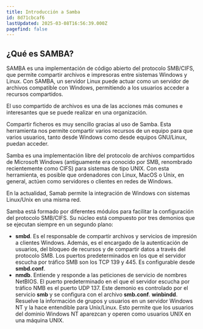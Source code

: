 ```yaml
---
title: Introducción a Samba
id: 8d71cbcaf6
lastUpdated: 2025-03-08T16:56:39.000Z
pagefind: false
---
```

## ¿Qué es SAMBA?

SAMBA es una implementación de código abierto del protocolo SMB/CIFS, que permite compartir archivos e impresoras entre sistemas Windows y Linux. Con SAMBA, un servidor Linux puede actuar como un servidor de archivos compatible con Windows, permitiendo a los usuarios acceder a recursos compartidos.

El uso compartido de archivos es una de las acciones más comunes e interesantes que se puede realizar en una organización.

Compartir ficheros es muy sencillo gracias al uso de Samba. Esta herramienta nos permite compartir varios recursos de un equipo  para que varios usuarios, tanto desde Windows como desde equipos GNU/Linux, puedan acceder.

Samba es una implementación libre del protocolo de archivos compartidos de Microsoft Windows (antiguamente era conocido por SMB, renombrado recientemente como CIFS) para sistemas de tipo UNIX. Con esta herramienta, es posible que ordenadores con Linux, MacOS o Unix, en general, actúen como servidores o clientes en redes de Windows.

En la actualidad, Samab permite la integración de Windows con sistemas Linux/Unix en una misma red.

Samba está formado por diferentes módulos para facilitar la configuración del protocolo SMB/CIFS. Su núcleo está compuesto por tres demonios que se ejecutan siempre en un segundo plano:

- **smbd**. Es el responsable de compartir archivos y servicios de impresión a clientes Windows. Además, es el encargado de la autenticación de usuarios, del bloqueo de recursos y de compartir datos a través del protocolo SMB. Los puertos predeterminados en los que el servidor escucha por tráfico SMB son los TCP 139 y 445. Es configurable desde **smbd.conf**.
- **nmdb**. Entiende y responde a las peticiones de servicio de nombres NetBIOS. El puerto predeterminado en el que el servidor escucha por tráfico NMB es el puerto UDP 137. Este demonio es controlado por el servicio **smb** y se configura con el archivo **smb.conf**.
 **winbindd**. Resuelve la información de grupos y usuarios en un servidor Windows NT y la hace entendible para Unix/Linux. Esto permite que los usuarios del dominio Windows NT aparezcan y operen como usuarios UNIX en una máquina UNIX.
<!--stackedit_data:
eyJoaXN0b3J5IjpbMTAyMTU2NTMyMF19
-->
